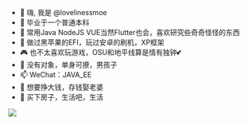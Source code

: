- 👋 嗨, 我是 @lovelinessmoe
- 👀 毕业于一个普通本科
- 🌱 常用Java NodeJS VUE当然Flutter也会，喜欢研究些奇奇怪怪的东西
- 🍎 做过黑苹果的EFI，玩过安卓的刷机，XP框架
- 🎮 也不太喜欢玩游戏，OSU和地平线算是情有独钟💕
- 💞️ 没有对象，单身可撩，男孩子
- 📫 WeChat：JAVA_EE
- 🌸 想要挣大钱，存钱娶老婆
- 🏡 买下房子，生活吧，生活

<a href="#stats" align="center">
    <img align="center" src="https://github-readme-stats.vercel.app/api?username=lovelinessmoe&count_private=true&show_icons=true&include_all_commits=true&show_owner=true&theme=material-palenight"/>
</a>
